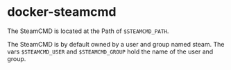 # docker-steamcmd

The SteamCMD is located at the Path of `$STEAMCMD_PATH`.

The SteamCMD is by default owned by a user and group named steam.
The vars `$STEAMCMD_USER` and `$STEAMCMD_GROUP` hold the name of the user and group.

